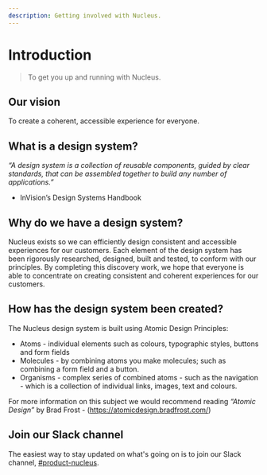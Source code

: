 ```yaml
---
description: Getting involved with Nucleus.
---
```


# Introduction

> To get you up and running with Nucleus.

## Our vision

To create a coherent, accessible experience for everyone.

## What is a design system?

_“A design system is a collection of reusable components, guided by clear standards, that can be assembled together to build any number of applications.”_

- InVision’s Design Systems Handbook

## Why do we have a design system?

Nucleus exists so we can efficiently design consistent and accessible experiences for our customers. Each element of the design system has been rigorously researched, designed, built and tested, to conform with our principles. By completing this discovery work, we hope that everyone is able to concentrate on creating consistent and coherent experiences for our customers. 

## How has the design system been created?

The Nucleus design system is built using Atomic Design Principles: 

* Atoms - individual elements such as colours, typographic styles, buttons and form fields
* Molecules - by combining atoms you make molecules; such as combining a form field and a button. 
* Organisms - complex series of combined atoms - such as the navigation - which is a collection of individual links, images, text and colours. 

For more information on this subject we would recommend reading _“Atomic Design”_ by Brad Frost - (https://atomicdesign.bradfrost.com/)

## Join our Slack channel

The easiest way to stay updated on what's going on is to join our Slack channel, [\#product-nucleus](https://centricadigital.slack.com/messages/CCQDEPKBJ).

